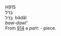 <body>
  <p>H915<br>  בּדל  <br> בָּדָל  ‎  bâdâl  <br><i>baw-dawl‘ </i><br>From <a href="h0914.htm">914</a>  a <i>part: - </i>piece.<br></p>
 </body>